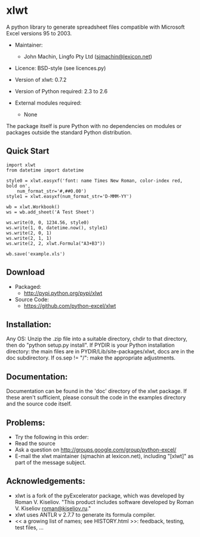 xlwt
======

A python library to generate spreadsheet files compatible with Microsoft Excel versions 95 to 2003.

* Maintainer: 
    * John Machin, Lingfo Pty Ltd (sjmachin@lexicon.net)

* Licence: 
    BSD-style (see licences.py)

* Version of xlwt: 
    0.7.2

* Version of Python required: 2.3 to 2.6
* External modules required: 
    * None

The package itself is pure Python with no dependencies on modules or packages outside the standard Python distribution.

Quick Start
--------------------

    import xlwt
    from datetime import datetime

    style0 = xlwt.easyxf('font: name Times New Roman, color-index red, bold on',
        num_format_str='#,##0.00')
    style1 = xlwt.easyxf(num_format_str='D-MMM-YY')

    wb = xlwt.Workbook()
    ws = wb.add_sheet('A Test Sheet')

    ws.write(0, 0, 1234.56, style0)
    ws.write(1, 0, datetime.now(), style1)
    ws.write(2, 0, 1)
    ws.write(2, 1, 1)
    ws.write(2, 2, xlwt.Formula("A3+B3"))

    wb.save('example.xls')

Download
------------------------
* Packaged: 
    * http://pypi.python.org/pypi/xlwt
* Source Code:
    * https://github.com/python-excel/xlwt

Installation:
--------------
Any OS: Unzip the .zip file into a suitable directory, chdir to that directory, then do "python setup.py install".
If PYDIR is your Python installation directory: the main files are in PYDIR/Lib/site-packages/xlwt, docs are in the doc subdirectory.
If os.sep != "/": make the appropriate adjustments.



Documentation:
-------------------
Documentation can be found in the 'doc' directory of the xlwt package. If these aren't sufficient, please consult the code in the examples directory and the source code itself.

Problems:
----------------------------
* Try the following in this order:
* Read the source
* Ask a question on http://groups.google.com/group/python-excel/
* E-mail the xlwt maintainer (sjmachin at lexicon.net), including "[xlwt]" as part of the message subject.

Acknowledgements:
--------------------------------
* xlwt is a fork of the pyExcelerator package, which was developed by Roman V. Kiseliov. "This product includes software developed by Roman V. Kiseliov <roman@kiseliov.ru>."
* xlwt uses ANTLR v 2.7.7 to generate its formula compiler.
* << a growing list of names; see HISTORY.html >>: feedback, testing, test files, ...

